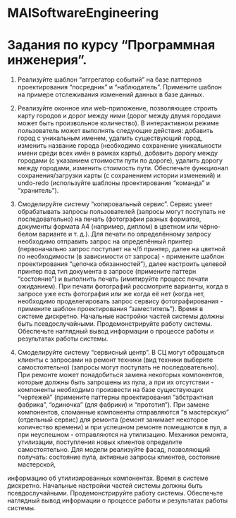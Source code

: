 # MAISoftwareEngineering


# Задания по курсу “Программная инженерия”.

1. Реализуйте шаблон “аггрегатор событий” на базе паттернов
проектирования “посредник” и “наблюдатель”. Примените шаблон на
примере отслеживания изменений данных в базе данных.
2. Реализуйте оконное или web-приложение, позволяющее строить карту
городов и дорог между ними (дорог между двумя городами может быть
произвольное количество). В интерактивном режиме пользователь может
выполнять следующие действия: добавить город с уникальным именем,
удалить существующий город, изменить название города (необходимо
сохранение уникальности имени среди всех имён в рамках карты),
добавить дорогу между городами (с указанием стоимости пути по дороге),
удалить дорогу между городами, изменить стоимость пути. Обеспечьте
функционал сохранения/загрузки карты (с сохранением истории
изменений) и undo-redo (используйте шаблоны проектирования “команда”
и “хранитель”).

4. Смоделируйте систему “копировальный сервис”. Сервис умеет
обрабатывать запросы пользователей (запросы могут поступать не
последовательно) на печать (фотографии разных форматов, документы
формата А4 (например, диплом) в цветном или чёрно-белом варианте и т.
д.). Для печати по определённому запросу необходимо отправить запрос на
определённый принтер (первоначально запрос поступает на ч/б принтер,
далее на цветной по необходимости (в зависимости от запроса) -
примените шаблон проектирования “цепочка обязанностей”), далее
настроить целевой принтер под тип документа в запросе (примените
паттерн “состояние”) и выполнить печать (имитируйте процесс печати
ожиданием). При печати фотографий рассмотрите варианты, когда в
запросе уже есть фотография или же когда её нет (когда нет, необходимо
проделегировать запрос сервису фотографирования - примените шаблон
проектирования “заместитель”). Время в системе дискретно. Начальные
настройки частей системы должны быть псевдослучайными.
Продемонстрируйте работу системы. Обеспечьте наглядный вывод
информации о процессе работы и результатах работы системы.
5. Смоделируйте систему “сервисный центр”. В СЦ могут обращаться
клиенты с запросами на ремонт техники (вид техники выберите
самостоятельно) (запросы могут поступать не последовательно). При
ремонте может понадобиться замена некоторых компонентов, которые
должны быть запрошены из пула, а при их отсутствии - компоненты
необходимо произвести на базе существующих “чертежей” (примените
паттерны проектирования “абстрактная фабрика”, “одиночка” (для
фабрики) и “прототип”). При замене компонентов, сломанные компоненты
отправляются “в мастерскую” (отдельный сервис) для ремонта (ремонт
занимает некоторое количество времени) и при успешном ремонте
помещаются в пул, а при неуспешном - отправляются на утилизацию.
Механики ремонта, утилизации, поступления новых клиентов определите
самостоятельно. Для модели реализуйте фасад, позволяющий получать:
состояние пула, активные запросы клиентов, состояние мастерской,


информацию об утилизированных компонентах. Время в системе
дискретно. Начальные настройки частей системы должны быть
псевдослучайными. Продемонстрируйте работу системы. Обеспечьте
наглядный вывод информации о процессе работы и результатах работы
системы.

